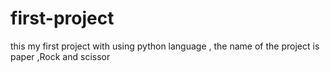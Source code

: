 # first-project
this my first project with using python language , the name of the project is paper ,Rock and scissor
